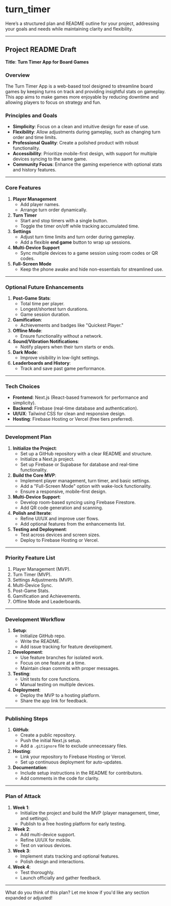 # turn_timer
Here’s a structured plan and README outline for your project, addressing your goals and needs while maintaining clarity and flexibility.

---

## **Project README Draft**
**Title**: **Turn Timer App for Board Games**

### **Overview**
The Turn Timer App is a web-based tool designed to streamline board games by keeping turns on track and providing insightful stats on gameplay. This app aims to make games more enjoyable by reducing downtime and allowing players to focus on strategy and fun.

### **Principles and Goals**
- **Simplicity**: Focus on a clean and intuitive design for ease of use.
- **Flexibility**: Allow adjustments during gameplay, such as changing turn order and time limits.
- **Professional Quality**: Create a polished product with robust functionality.
- **Accessibility**: Prioritize mobile-first design, with support for multiple devices syncing to the same game.
- **Community Focus**: Enhance the gaming experience with optional stats and history features.

---

### **Core Features**
1. **Player Management**
   - Add player names.
   - Arrange turn order dynamically.
2. **Turn Timer**
   - Start and stop timers with a single button.
   - Toggle the timer on/off while tracking accumulated time.
3. **Settings**
   - Adjust turn time limits and turn order during gameplay.
   - Add a flexible **end game** button to wrap up sessions.
4. **Multi-Device Support**
   - Sync multiple devices to a game session using room codes or QR codes.
5. **Full-Screen Mode**
   - Keep the phone awake and hide non-essentials for streamlined use.

---

### **Optional Future Enhancements**
1. **Post-Game Stats**:
   - Total time per player.
   - Longest/shortest turn durations.
   - Game session duration.
2. **Gamification**:
   - Achievements and badges like "Quickest Player."
3. **Offline Mode**:
   - Ensure functionality without a network.
4. **Sound/Vibration Notifications**:
   - Notify players when their turn starts or ends.
5. **Dark Mode**:
   - Improve visibility in low-light settings.
6. **Leaderboards and History**:
   - Track and save past game performance.

---

### **Tech Choices**
- **Frontend**: Next.js (React-based framework for performance and simplicity).
- **Backend**: Firebase (real-time database and authentication).
- **UI/UX**: Tailwind CSS for clean and responsive design.
- **Hosting**: Firebase Hosting or Vercel (free tiers preferred).

---

### **Development Plan**
1. **Initialize the Project**:
   - Set up a GitHub repository with a clear README and structure.
   - Initialize a Next.js project.
   - Set up Firebase or Supabase for database and real-time functionality.
2. **Build the Core MVP**:
   - Implement player management, turn timer, and basic settings.
   - Add a "Full-Screen Mode" option with wake-lock functionality.
   - Ensure a responsive, mobile-first design.
3. **Multi-Device Support**:
   - Develop room-based syncing using Firebase Firestore.
   - Add QR code generation and scanning.
4. **Polish and Iterate**:
   - Refine UI/UX and improve user flows.
   - Add optional features from the enhancements list.
5. **Testing and Deployment**:
   - Test across devices and screen sizes.
   - Deploy to Firebase Hosting or Vercel.

---

### **Priority Feature List**
1. Player Management (MVP).
2. Turn Timer (MVP).
3. Settings Adjustments (MVP).
4. Multi-Device Sync.
5. Post-Game Stats.
6. Gamification and Achievements.
7. Offline Mode and Leaderboards.

---

### **Development Workflow**
1. **Setup**:
   - Initialize GitHub repo.
   - Write the README.
   - Add issue tracking for feature development.
2. **Development**:
   - Use feature branches for isolated work.
   - Focus on one feature at a time.
   - Maintain clean commits with proper messages.
3. **Testing**:
   - Unit tests for core functions.
   - Manual testing on multiple devices.
4. **Deployment**:
   - Deploy the MVP to a hosting platform.
   - Share the app link for feedback.

---

### **Publishing Steps**
1. **GitHub**:
   - Create a public repository.
   - Push the initial Next.js setup.
   - Add a `.gitignore` file to exclude unnecessary files.
2. **Hosting**:
   - Link your repository to Firebase Hosting or Vercel.
   - Set up continuous deployment for auto-updates.
3. **Documentation**:
   - Include setup instructions in the README for contributors.
   - Add comments in the code for clarity.

---

### **Plan of Attack**
1. **Week 1**: 
   - Initialize the project and build the MVP (player management, timer, and settings).
   - Publish to a free hosting platform for early testing.
2. **Week 2**:
   - Add multi-device support.
   - Refine UI/UX for mobile.
   - Test on various devices.
3. **Week 3**:
   - Implement stats tracking and optional features.
   - Polish design and interactions.
4. **Week 4**:
   - Test thoroughly.
   - Launch officially and gather feedback.

---

What do you think of this plan? Let me know if you'd like any section expanded or adjusted!
